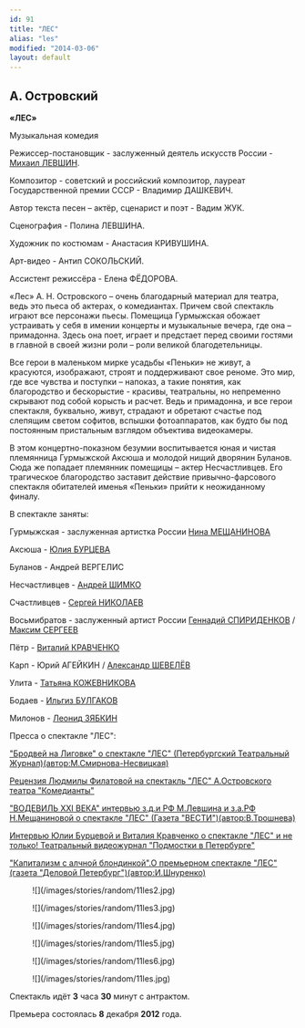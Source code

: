```yaml
---
id: 91
title: "ЛЕС"
alias: "les"
modified: "2014-03-06"
layout: default
---
```


## А. Островский

**«ЛЕС»**

Музыкальная комедия

Режиссер-постановщик - заслуженный деятель искусств России - [Михаил ЛЕВШИН](153-mihail-levshin.html).

Композитор - советский и российский композитор, лауреат Государственной премии СССР - Владимир ДАШКЕВИЧ.

Автор текста песен – актёр, сценарист и поэт - Вадим ЖУК.

Сценография - Полина ЛЕВШИНА.

Художник по костюмам - Анастасия КРИВУШИНА.

Арт-видео - Антип СОКОЛЬСКИЙ.

Ассистент режиссёра - Елена ФЁДОРОВА.

«Лес» А. Н. Островского – очень благодарный материал для театра, ведь это пьеса об актерах, о комедиантах. Причем свой спектакль играют все персонажи пьесы. Помещица Гурмыжская обожает устраивать у себя в имении концерты и музыкальные вечера, где она – примадонна. Здесь она поет, играет и предстает перед своими гостями в главной в своей жизни роли – роли великой благодетельницы.

Все герои в маленьком мирке усадьбы «Пеньки» не живут, а красуются, изображают, строят и поддерживают свое реноме. Это мир, где все чувства и поступки – напоказ, а такие понятия, как благородство и бескорыстие - красивы, театральны, но непременно скрывают под собой корысть и расчет. Ведь и примадонна, и все герои спектакля, буквально, живут, страдают и обретают счастье под слепящим светом софитов, вспышки фотоаппаратов, как будто бы под постоянным пристальным взглядом объектива видеокамеры.

В этом концертно-показном безумии воспитывается юная и чистая племянница Гурмыжской Аксюша и молодой нищий дворянин Буланов. Сюда же попадает племянник помещицы – актер Несчастливцев. Его трагическое благородство заставит действие привычно-фарсового спектакля обитателей именья «Пеньки» прийти к неожиданному финалу.

В спектакле заняты:

Гурмыжская - заслуженная артистка России [Нина МЕЩАНИНОВА](25-mewaninova-nina.html)

Аксюша - [Юлия БУРЦЕВА](78-ylia-burceva.html)

Буланов - Андрей ВЕРГЕЛИС

Несчастливцев - [Андрей ШИМКО](302-andrey-shimko.html)

Счастливцев - [Сергей НИКОЛАЕВ](52-sergei-nikolaev.html)

Восьмибратов - заслуженный артист России [Геннадий СПИРИДЕНКОВ](27--gennadij-spiridenkov-za-rf.html) / [Максим СЕРГЕЕВ](57-maxsim-sergeev.html)

Пётр - [Виталий КРАВЧЕНКО](66-vitalii-kravchenko.html)

Карп - Юрий АГЕЙКИН / [Александр ШЕВЕЛЁВ](87-aleksandr-shevelov.html)

Улита - [Татьяна КОЖЕВНИКОВА](80-tatiana-kogevnikova.html)

Бодаев - [Ильгиз БУЛГАКОВ](77-ilgiz-bulgakov.html)

Милонов - [Леонид ЗЯБКИН](67-leonid-zabkin.html)

Пресса о спектакле "ЛЕС":

[ "Бродвей на Лиговке" о спектакле "ЛЕС" (Петербургский Театральный Журнал)(автор:М.Смирнова-Несвицкая)](261-q--q---qq-.html)

[Рецензия Людмилы Филатовой на спектакль "ЛЕС" А.Островского театра "Комедианты"](255-pressa-premera-les-recenziya.html)

["ВОДЕВИЛЬ XXI ВЕКА" интервью з.д.и РФ М.Левшина и з.а.РФ Н.Мещаниновой о спектакле "ЛЕС" (Газета "ВЕСТИ")(автор:В.Трошнева)](254-pressa-premera-les.html)

[Интервью Юлии Бурцевой и Виталия Кравченко о спектакле "ЛЕС" и не только! Театральный видеожурнал "Подмостки в Петербурге"](251-interviy-les-aksinia-i-petr.html)

["Капитализм с алчной блондинкой".О премьерном спектакле "ЛЕС" (газета "Деловой Петербург")(автор:И.Шнуренко)](249-pressa-premera-les-ishnurenko-.html)

<figure>
![](/images/stories/random/11les2.jpg)
</figure>

<figure>
![](/images/stories/random/11les3.jpg)
</figure>

<figure>
![](/images/stories/random/11les4.jpg)
</figure>

<figure>
![](/images/stories/random/11les5.jpg)
</figure>

<figure>
![](/images/stories/random/11les6.jpg)
</figure>

<figure>
![](/images/stories/random/11les.jpg)
</figure>

Спектакль идёт **3** часа **30** минут с антрактом.

Премьера состоялась **8** декабря **2012** года.


